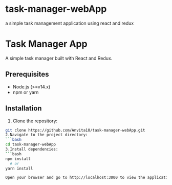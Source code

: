 # task-manager-webApp
a simple task management  application using react and redux
# Task Manager App

A simple task manager built with React and Redux.

## Prerequisites

- Node.js (>=v14.x)
- npm or yarn

## Installation

1. Clone the repository:
```bash
git clone https://github.com/Anvita10/task-manager-webApp.git
2.Navigate to the project directory:
```bash
cd task-manager-webApp
3.Install dependencies:
```bash
npm install
  # or
yarn install

Open your browser and go to http://localhost:3000 to view the application.
